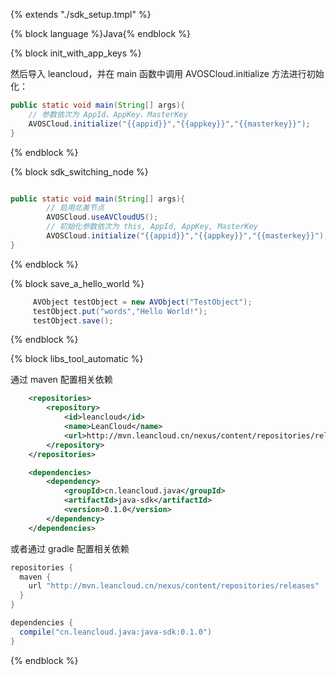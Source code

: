 {% extends "./sdk_setup.tmpl" %}


{% block language %}Java{% endblock %}

{% block init_with_app_keys %}

然后导入 leancloud，并在 main 函数中调用 AVOSCloud.initialize 方法进行初始化：

```java
public static void main(String[] args){
    // 参数依次为 AppId、AppKey、MasterKey
    AVOSCloud.initialize("{{appid}}","{{appkey}}","{{masterkey}}");
}
```
{% endblock %}

{% block sdk_switching_node %}


``` java

public static void main(String[] args){
        // 启用北美节点
        AVOSCloud.useAVCloudUS();
        // 初始化参数依次为 this, AppId, AppKey, MasterKey
        AVOSCloud.initialize("{{appid}}","{{appkey}}","{{masterkey}}");
}
```
{% endblock %}

{% block save_a_hello_world %}


``` java
     AVObject testObject = new AVObject("TestObject");
     testObject.put("words","Hello World!");
     testObject.save();
```
{% endblock %}

{% block libs_tool_automatic %}

通过 maven 配置相关依赖

``` xml
	<repositories>
		<repository>
			<id>leancloud</id>
			<name>LeanCloud</name>
			<url>http://mvn.leancloud.cn/nexus/content/repositories/releases</url>
		</repository>
	</repositories>

	<dependencies>
		<dependency>
			<groupId>cn.leancloud.java</groupId>
			<artifactId>java-sdk</artifactId>
			<version>0.1.0</version>
		</dependency>
	</dependencies>
```

或者通过 gradle 配置相关依赖
```groovy
repositories {
  maven {
    url "http://mvn.leancloud.cn/nexus/content/repositories/releases"
  }
}

dependencies {
  compile("cn.leancloud.java:java-sdk:0.1.0")
}
```
{% endblock %}
